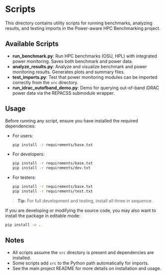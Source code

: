 # Scripts

This directory contains utility scripts for running benchmarks, analyzing results, and testing imports in the Power-aware HPC Benchmarking project.

## Available Scripts

- **run_benchmark.py**: Run HPC benchmarks (OSU, HPL) with integrated power monitoring. Saves both benchmark and power data.
- **analyze_results.py**: Analyze and visualize benchmark and power monitoring results. Generates plots and summary files.
- **test_imports.py**: Test that power monitoring modules can be imported correctly from the `src` directory.
- **run_idrac_outofband_demo.py**: Demo for querying out-of-band iDRAC power data via the REPACSS submodule wrapper.

## Usage

Before running any script, ensure you have installed the required dependencies:

- For users:
  ```bash
  pip install -r requirements/base.txt
  ```
- For developers:
  ```bash
  pip install -r requirements/base.txt
  pip install -r requirements/dev.txt
  ```
- For testers:
  ```bash
  pip install -r requirements/base.txt
  pip install -r requirements/test.txt
  ```

> **Tip:** For full development and testing, install all three in sequence.

If you are developing or modifying the source code, you may also want to install the package in editable mode:
```bash
pip install -e .
```

## Notes
- All scripts assume the `src` directory is present and dependencies are installed.
- Some scripts add `src` to the Python path automatically for imports.
- See the main project README for more details on installation and usage. 